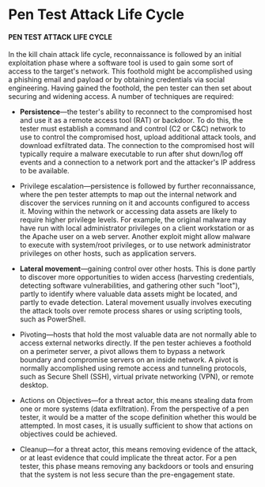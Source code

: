 # Pen Test Attack Life Cycle

#### PEN TEST ATTACK LIFE CYCLE

In the kill chain attack life cycle, reconnaissance is followed by an initial exploitation phase where a software tool is used to gain some sort of access to the target's network. This foothold might be accomplished using a phishing email and payload or by obtaining credentials via social engineering. Having gained the foothold, the pen tester can then set about securing and widening access. A number of techniques are required:

-   **Persistence**—the tester's ability to reconnect to the compromised host and use it as a remote access tool (RAT) or backdoor. To do this, the tester must establish a command and control (C2 or C&C) network to use to control the compromised host, upload additional attack tools, and download exfiltrated data. The connection to the compromised host will typically require a malware executable to run after shut down/log off events and a connection to a network port and the attacker's IP address to be available.
    
-   Privilege escalation—persistence is followed by further reconnaissance, where the pen tester attempts to map out the internal network and discover the services running on it and accounts configured to access it. Moving within the network or accessing data assets are likely to require higher privilege levels. For example, the original malware may have run with local administrator privileges on a client workstation or as the Apache user on a web server. Another exploit might allow malware to execute with system/root privileges, or to use network administrator privileges on other hosts, such as application servers.
    
-   **Lateral movement**—gaining control over other hosts. This is done partly to discover more opportunities to widen access (harvesting credentials, detecting software vulnerabilities, and gathering other such "loot"), partly to identify where valuable data assets might be located, and partly to evade detection. Lateral movement usually involves executing the attack tools over remote process shares or using scripting tools, such as PowerShell.
    
-   Pivoting—hosts that hold the most valuable data are not normally able to access external networks directly. If the pen tester achieves a foothold on a perimeter server, a pivot allows them to bypass a network boundary and compromise servers on an inside network. A pivot is normally accomplished using remote access and tunneling protocols, such as Secure Shell (SSH), virtual private networking (VPN), or remote desktop.
    
-   Actions on Objectives—for a threat actor, this means stealing data from one or more systems (data exfiltration). From the perspective of a pen tester, it would be a matter of the scope definition whether this would be attempted. In most cases, it is usually sufficient to show that actions on objectives could be achieved.
    
-   Cleanup—for a threat actor, this means removing evidence of the attack, or at least evidence that could implicate the threat actor. For a pen tester, this phase means removing any backdoors or tools and ensuring that the system is not less secure than the pre-engagement state.